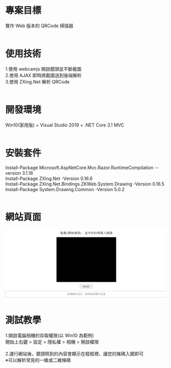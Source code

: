 # 專案目標  
實作 Web 版本的 QRCode 掃描器  
&emsp;  
# 使用技術  
1.使用 webcamjs 開啟鏡頭並不斷截圖  
2.使用 AJAX 即時將截圖送到後端解析  
3.使用 ZXing.Net 解析 QRCode  
&emsp;  
# 開發環境  
Win10(家用版) + Visual Studio 2019 + .NET Core 3.1 MVC  
&emsp;  
# 安裝套件  
Install-Package Microsoft.AspNetCore.Mvc.Razor.RuntimeCompilation --version 3.1.18  
Install-Package ZXing.Net -Version 0.16.6  
Install-Package ZXing.Net.Bindings.ZKWeb.System.Drawing -Version 0.16.5  
Install-Package System.Drawing.Common -Version 5.0.2  
&emsp;  
# 網站頁面  
![image](https://github.com/Jacky20200711/QRCodeScanner/blob/main/DEMO_01.PNG?raw=true)  
# 測試教學  
1.開啟電腦相機的存取權限(以 Win10 為範例)  
開始上右鍵 > 設定 > 隱私權 > 相機 > 開啟權限  
&emsp;  
2.運行網站後，鏡頭照到的內容會顯示在框框裡，讓您的條碼入鏡即可  
※可以解析常見的一維或二維條碼  
